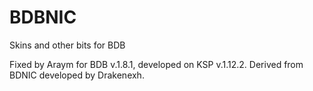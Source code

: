 # BDBNIC
Skins and other bits for BDB 

Fixed by Araym for BDB v.1.8.1, developed on KSP v.1.12.2. Derived from BDNIC developed by Drakenexh.
